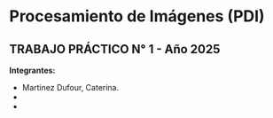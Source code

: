 # Procesamiento de Imágenes (PDI)
## TRABAJO PRÁCTICO N° 1 - Año 2025

**Integrantes:**
- Martinez Dufour, Caterina.
- 
- 
